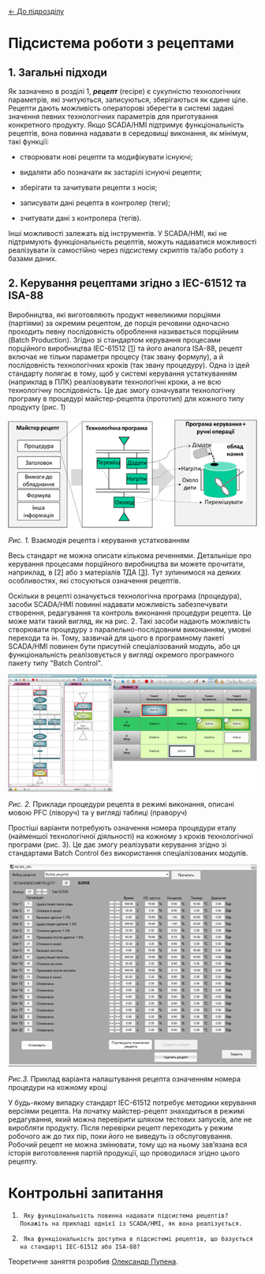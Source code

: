 [<- До підрозділу](README.md)

# Підсистема роботи з рецептами

## 1. Загальні підходи

Як зазначено в розділі 1, ***рецепт*** (recipe) є сукупністю технологічних параметрів, які зчитуються, записуються, зберігаються як єдине ціле. Рецепти дають можливість операторові зберегти в системі задані значення певних технологічних параметрів для приготування конкретного продукту. Якщо SCADA/HMI підтримує функціональність рецептів, вона повинна надавати в середовищі виконання, як мінімум, такі функції:

- створювати нові рецепти та модифікувати існуючі;

- видаляти або позначати як застарілі існуючі рецепти;

- зберігати та зачитувати рецепти з носія;

- записувати дані рецепта в контролер (теги);

- зчитувати дані з контролера (тегів).

Інші можливості залежать від інструментів. У SCADA/HMI, які не підтримують функціональність рецептів, можуть надаватися можливості реалізувати їх самостійно через підсистему скриптів та/або роботу з базами даних. 

## 2. Керування рецептами згідно з IEC-61512 та ISA-88

 Виробництва, які виготовляють продукт невеликими порціями (партіями) за окремим рецептом, де порція речовини одночасно проходить певну послідовність оброблення називається порційним (Batch Production). Згідно зі стандартом керування процесами порційного виробництва IEC-61512 [[1](https://webstore.iec.ch/publication/5528)] та його аналога ISA-88, рецепт включає не тільки параметри процесу (так звану формулу), а й послідовність технологічних кроків (так звану процедуру). Одна із ідей стандарту полягає в тому, щоб у системі керування устаткуванням (наприклад в ПЛК) реалізовувати технологічні кроки, а не всю технологічну послідовність. Це дає змогу означувати технологічну програму в процедурі майстер-рецепта (прототип) для кожного типу продукту (рис. 1) 

<a href="media8/8_21.png" target="_blank"><img src="media/1.png"/></a> 

*Рис. 1.* Взаємодія рецепта і керування устаткованням

   Весь стандарт не можна описати кількома реченнями. Детальніше про керування процесами порційного виробництва ви можете прочитати, наприклад, в [2] або з матеріалів ТДА [[3](http://www.tda.in.ua)]. Тут зупинимося на деяких особливостях, які стосуються означення рецептів.

Оскільки в рецепті означується технологічна програма (процедура), засоби SCADA/HMI повинні надавати можливість забезпечувати створення, редагування та контроль виконання процедури рецепта. Це може мати такий вигляд, як на рис. 2. Такі засоби надають можливість створювати процедуру з паралельно-послідовним виконанням, умовні переходи та ін. Тому, зазвичай для цього в програмному пакеті SCADA/HMI повинен бути присутній спеціалізований модуль, або ця функціональність реалізовується у вигляді окремого програмного пакету типу "Batch Control".

<a href="media8/8_22.png" target="_blank"><img src="media/8_22.png"/></a> 

*Рис. 2.* Приклади процедури рецепта в режимі виконання, описані мовою PFC (ліворуч) та у вигляді таблиці (праворуч) 

Простіші варіанти потребують означення номера процедури етапу (найменшої технологічної діяльності) на кожному з кроків технологічної програми (рис. 3). Це дає змогу реалізувати керування згідно зі стандартами Batch Control без використання спеціалізованих модулів. 

<a href="media8/8_23.png" target="_blank"><img src="media/8_23.png"/></a> 

*Рис.3.* Приклад варіанта налаштування рецепта означенням номера процедури на кожному кроці

У будь-якому випадку стандарт IEC-61512 потребує методики керування версіями рецепта. На початку майстер-рецепт знаходиться в режимі редагування, який можна перевірити шляхом тестових запусків, але не виробляти продукту. Після перевірки рецепт переходить у режим робочого аж до тих пір, поки його не виведуть із обслуговування. Робочий рецепт не можна змінювати, тому що на ньому зав’язана вся історія виготовлення партій продукції, що проводилася згідно цього рецепту. 

# Контрольні запитання

1.      Яку функціональність повинна надавати підсистема рецептів? Покажіть на прикладі однієї із SCADA/HMI, як вона реалізується. 
2.      Яка функціональність доступна в підсистемі рецептів, що базується на стандарті IEC-61512 або ISA-88?

 

Теоретичне заняття розробив [Олександр Пупена](https://github.com/pupenasan). 
